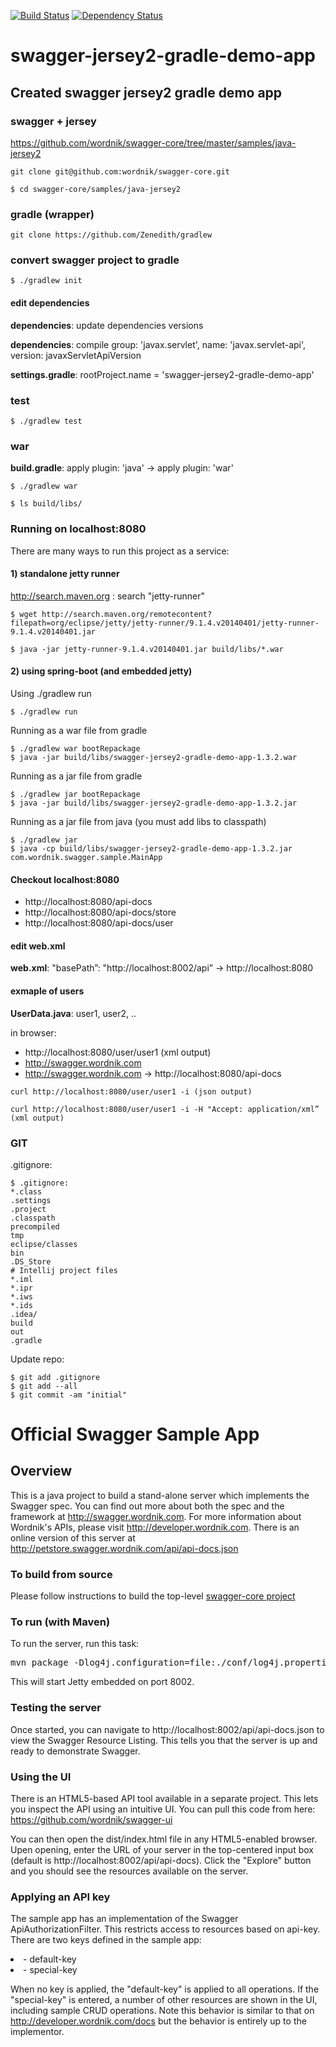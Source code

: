 [![Build Status](https://travis-ci.org/Zenedith/swagger-jersey2-gradle-demo-app.png)](https://travis-ci.org/Zenedith/swagger-jersey2-gradle-demo-app)
[![Dependency Status](https://mohi.io/github/Zenedith/swagger-jersey2-gradle-demo-app.svg)](https://mohi.io/github/Zenedith/swagger-jersey2-gradle-demo-app)
# swagger-jersey2-gradle-demo-app
## Created swagger jersey2 gradle demo app

### swagger + jersey
https://github.com/wordnik/swagger-core/tree/master/samples/java-jersey2

```
git clone git@github.com:wordnik/swagger-core.git
```

```
$ cd swagger-core/samples/java-jersey2
```

### gradle (wrapper)

```
git clone https://github.com/Zenedith/gradlew
```

### convert swagger project to gradle

```
$ ./gradlew init
```
#### edit dependencies
**dependencies**: update dependencies versions

**dependencies**: compile group: 'javax.servlet', name: 'javax.servlet-api', version: javaxServletApiVersion

**settings.gradle**:  rootProject.name = 'swagger-jersey2-gradle-demo-app'

### test

```
$ ./gradlew test
```

### war
**build.gradle**: apply plugin: 'java' -> apply plugin: 'war'

```
$ ./gradlew war
```

```
$ ls build/libs/
```

### Running on localhost:8080

There are many ways to run this project as a service:

#### 1) standalone jetty runner
http://search.maven.org : search "jetty-runner"

```
$ wget http://search.maven.org/remotecontent?filepath=org/eclipse/jetty/jetty-runner/9.1.4.v20140401/jetty-runner-9.1.4.v20140401.jar
```

```
$ java -jar jetty-runner-9.1.4.v20140401.jar build/libs/*.war
```

#### 2) using spring-boot (and embedded jetty)

Using ./gradlew run

```
$ ./gradlew run
```

Running as a war file from gradle

```
$ ./gradlew war bootRepackage
$ java -jar build/libs/swagger-jersey2-gradle-demo-app-1.3.2.war
```

Running as a jar file from gradle

```
$ ./gradlew jar bootRepackage
$ java -jar build/libs/swagger-jersey2-gradle-demo-app-1.3.2.jar
```

Running as a jar file from java (you must add libs to classpath)

```
$ ./gradlew jar
$ java -cp build/libs/swagger-jersey2-gradle-demo-app-1.3.2.jar com.wordnik.swagger.sample.MainApp
```

#### Checkout localhost:8080

* http://localhost:8080/api-docs
* http://localhost:8080/api-docs/store
* http://localhost:8080/api-docs/user

#### edit web.xml

**web.xml**: "basePath”: "http://localhost:8002/api” -> http://localhost:8080

#### exmaple of users
**UserData.java**: user1, user2, ..

in browser:

* http://localhost:8080/user/user1 (xml output)
* http://swagger.wordnik.com
* http://swagger.wordnik.com -> http://localhost:8080/api-docs

```
curl http://localhost:8080/user/user1 -i (json output)
```
```
curl http://localhost:8080/user/user1 -i -H "Accept: application/xml” (xml output)
```

### GIT
.gitignore:

```
$ .gitignore:
*.class
.settings
.project
.classpath
precompiled
tmp
eclipse/classes
bin
.DS_Store
# Intellij project files
*.iml
*.ipr
*.iws
*.ids
.idea/
build
out
.gradle
```

Update repo:

```
$ git add .gitignore
$ git add --all
$ git commit -am "initial"
```

# Official Swagger Sample App

## Overview
This is a java project to build a stand-alone server which implements the Swagger spec.  You can find out 
more about both the spec and the framework at http://swagger.wordnik.com.  For more information 
about Wordnik's APIs, please visit http://developer.wordnik.com.  There is an online version of this
server at http://petstore.swagger.wordnik.com/api/api-docs.json

### To build from source
Please follow instructions to build the top-level [swagger-core project](https://github.com/wordnik/swagger-core)

### To run (with Maven)
To run the server, run this task:
<pre>
mvn package -Dlog4j.configuration=file:./conf/log4j.properties jetty:run
</pre>

This will start Jetty embedded on port 8002.

### Testing the server
Once started, you can navigate to http://localhost:8002/api/api-docs.json to view the Swagger Resource Listing.
This tells you that the server is up and ready to demonstrate Swagger.

### Using the UI
There is an HTML5-based API tool available in a separate project.  This lets you inspect the API using an 
intuitive UI.  You can pull this code from here:  https://github.com/wordnik/swagger-ui

You can then open the dist/index.html file in any HTML5-enabled browser.  Upen opening, enter the
URL of your server in the top-centered input box (default is http://localhost:8002/api/api-docs).  Click the "Explore" 
button and you should see the resources available on the server.

### Applying an API key
The sample app has an implementation of the Swagger ApiAuthorizationFilter.  This restricts access to resources
based on api-key.  There are two keys defined in the sample app:

<li>- default-key</li>

<li>- special-key</li>

When no key is applied, the "default-key" is applied to all operations.  If the "special-key" is entered, a
number of other resources are shown in the UI, including sample CRUD operations.  Note this behavior is similar
to that on http://developer.wordnik.com/docs but the behavior is entirely up to the implementor.

